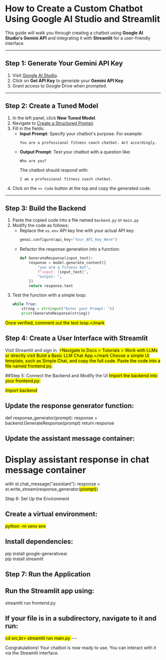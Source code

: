 # How to Create a Custom Chatbot Using Google AI Studio and Streamlit

This guide will walk you through creating a chatbot using **Google AI Studio's Gemini API** and integrating it with **Streamlit** for a user-friendly interface.

---

## Step 1: Generate Your Gemini API Key

1. Visit [Google AI Studio](https://aistudio.google.com/tune).
2. Click on **Get API Key** to generate your **Gemini API Key**.
3. Grant access to Google Drive when prompted.

---

## Step 2: Create a Tuned Model

1. In the left panel, click **New Tuned Model**.
2. Navigate to [Create a Structured Prompt](https://aistudio.google.com/prompts/new_data).
3. Fill in the fields:
   - **Input Prompt**: Specify your chatbot's purpose. For example:
     ```
     You are a professional fitness coach chatbot. Act accordingly.
     ```
   - **Output Prompt**: Test your chatbot with a question like:
     ```
     Who are you?
     ```
     The chatbot should respond with:  
     ```
     I am a professional fitness coach chatbot.
     ```
4. Click on the `<> Code` button at the top and copy the generated code.

---

## Step 3: Build the Backend

1. Paste the copied code into a file named `backend.py` or `main.py`
2. Modify the code as follows:
   - Replace the `os.env` API key line with your actual API key:
     ```python
     genai.configure(api_key="Your_API_Key_Here")
     ```
   - Refactor the response generation into a function:
     ```python
     def GenerateResponse(input_text):
         response = model.generate_content([
             "you are a fitness bot",
             f"input: {input_text}",
             "output: ",
         ])
         return response.text
     ```
3. Test the function with a simple loop:
   ```python
   while True:
       string = str(input("Enter your Prompt: "))
       print(GenerateResponse(string))
<mark>Once verified, comment out the test loop.</mark
## Step 4: Create a User Interface with Streamlit
Visit Streamlit and sign in.
<mark>>Navigate to Docs > Tutorials > Work with LLMs or directly visit Build a Basic LLM Chat App.</mark
Choose a simple UI template, such as Simple Chat, and copy the full code.
Paste the code into a file named frontend.py.

##Step 5: Connect the Backend and Modify the UI
<mark>Import the backend into your frontend.py:</mark>

<mark>import backend</mark>
## Update the response generator function:

def response_generator(prompt):
    response = backend.GenerateResponse(prompt)
    return response
## Update the assistant message container:

# Display assistant response in chat message container
with st.chat_message("assistant"):
    response = st.write_stream(response_generator(<mark>prompt)</mark>)
    
Step 6: Set Up the Environment
## Create a virtual environment: 
<mark>python -m venv env</mark>

## Install dependencies:

pip install google-generativeai<br>
pip install streamlit

## Step 7: Run the Application
## Run the Streamlit app using:

streamlit run frontend.py

## If your file is in a subdirectory, navigate to it and run:
<mark>
cd src,br>
streamlit run main.py </mark>
---

Congratulations! Your chatbot is now ready to use. You can interact with it via the Streamlit interface.
